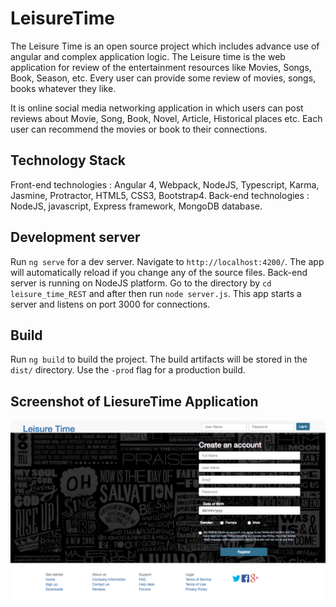 # LeisureTime

The Leisure Time is an open source project which includes advance use of angular and complex application logic. The Leisure time is the web application for review of the entertainment resources like Movies, Songs, Book, Season, etc. Every user can provide some review of movies, songs, books whatever they like.

It is online social media networking application in which users can post reviews about Movie, Song, Book, Novel, Article, Historical places etc. Each user can recommend the movies or book to their connections.

## Technology Stack

Front-end technologies : Angular 4, Webpack, NodeJS, Typescript, Karma, Jasmine, Protractor, HTML5, CSS3, Bootstrap4.
Back-end technologies : NodeJS, javascript, Express framework, MongoDB database.

## Development server
Run `ng serve` for a dev server. Navigate to `http://localhost:4200/`. The app will automatically reload if you change any of the source files.
Back-end server is running on NodeJS platform. Go to the directory by `cd leisure_time_REST` and after then run `node server.js`. This app starts a server and listens on port 3000 for connections.

## Build

Run `ng build` to build the project. The build artifacts will be stored in the `dist/` directory. Use the `-prod` flag for a production build.

## Screenshot of LiesureTime Application

![Image 1](./src/assets/images/screenshot/1.png?raw=true "Title")

